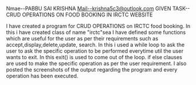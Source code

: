 Nmae--PABBU SAI KRISHNA
Mail--krishna5c3@outlook.com
GIVEN TASK-- CRUD OPERATIONS ON FOOD BOOKING IN IRCTC WEBSITE

I have created a program for CRUD OPERATIONS on IRCTC food booking. 
In this i have created class of name "irctc"sea
I have defined some functions which are useful for the user as per their requirements such as accept,display,delete,update, search.
In this i used a while loop to ask the user to ask the specific operation to be performed everytime util the user wants to exit.
In this exit() is used to come out of the loop.
if else clauses are used to make the specific operation as per the user requirement.
I also posted the screenshots of the output regarding the program and every operation has been executed.
